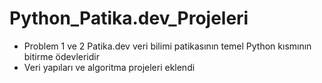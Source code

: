 # Python_Patika.dev_Projeleri
- Problem 1 ve 2 Patika.dev veri bilimi patikasının temel Python kısmının bitirme ödevleridir
- Veri yapıları ve algoritma projeleri eklendi
